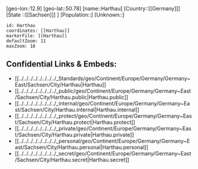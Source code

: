 ﻿---
location: [50.78,12.9]
mapzoom: [7,12] 
mapmarker: city 
type: City
tags:
- geo/City


SpocWebEntityId: 30779
isDeleted: false
confidential: public

---
[geo-lon::12.9]
[geo-lat::50.78]
[name::Harthau]
[Country::[[Germany]]]
[State ::[[Sachsen]]] ]
[Population::]
[Unknown::]


```leaflet
id: Harthau
coordinates: [[Harthau]]
markerFile: [[Harthau]]
defaultZoom: 11 
maxZoom: 18
```


## Confidential Links & Embeds: 
- [[../../../../../../../../_Standards/geo/Continent/Europe/Germany/Germany~East/Sachsen/City/Harthau|Harthau]] 
- [[../../../../../../../../_public/geo/Continent/Europe/Germany/Germany~East/Sachsen/City/Harthau.public|Harthau.public]] 
- [[../../../../../../../../_internal/geo/Continent/Europe/Germany/Germany~East/Sachsen/City/Harthau.internal|Harthau.internal]] 
- [[../../../../../../../../_protect/geo/Continent/Europe/Germany/Germany~East/Sachsen/City/Harthau.protect|Harthau.protect]] 
- [[../../../../../../../../_private/geo/Continent/Europe/Germany/Germany~East/Sachsen/City/Harthau.private|Harthau.private]] 
- [[../../../../../../../../_personal/geo/Continent/Europe/Germany/Germany~East/Sachsen/City/Harthau.personal|Harthau.personal]] 
- [[../../../../../../../../_secret/geo/Continent/Europe/Germany/Germany~East/Sachsen/City/Harthau.secret|Harthau.secret]] 
